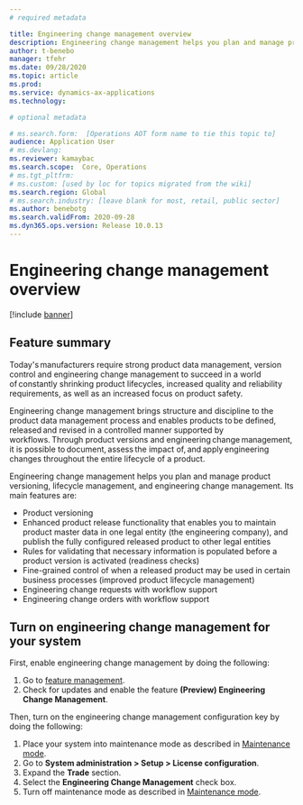 ```yaml
---
# required metadata

title: Engineering change management overview
description: Engineering change management helps you plan and manage product versioning, lifecycle management, and engineering change management.
author: t-benebo
manager: tfehr
ms.date: 09/28/2020
ms.topic: article
ms.prod: 
ms.service: dynamics-ax-applications
ms.technology: 

# optional metadata

# ms.search.form:  [Operations AOT form name to tie this topic to]
audience: Application User
# ms.devlang: 
ms.reviewer: kamaybac
ms.search.scope:  Core, Operations
# ms.tgt_pltfrm: 
# ms.custom: [used by loc for topics migrated from the wiki]
ms.search.region: Global
# ms.search.industry: [leave blank for most, retail, public sector]
ms.author: benebotg
ms.search.validFrom: 2020-09-28
ms.dyn365.ops.version: Release 10.0.13
---
```


# Engineering change management overview

[!include [banner](../includes/banner.md)]

## Feature summary

Today's manufacturers require strong product data management, version control and engineering change management to succeed in a world of constantly shrinking product lifecycles, increased quality and reliability requirements, as well as an increased focus on product safety.

Engineering change management brings structure and discipline to the product data management process and enables products to be defined, released and revised in a controlled manner supported by workflows. Through product versions and engineering change management, it is possible to document, assess the impact of, and apply engineering changes throughout the entire lifecycle of a product.

Engineering change management helps you plan and manage product versioning, lifecycle management, and engineering change management. Its main features are:

- Product versioning
- Enhanced product release functionality that enables you to maintain product master data in one legal entity (the engineering company), and publish the fully configured released product to other legal entities
- Rules for validating that necessary information is populated before a product version is activated (readiness checks)
- Fine-grained control of when a released product may be used in certain business processes (improved product lifecycle management)
- Engineering change requests with workflow support
- Engineering change orders with workflow support

## Turn on engineering change management for your system

First, enable engineering change management by doing the following:

1. Go to [feature management](../../fin-ops-core/fin-ops/get-started/feature-management/feature-management-overview.md).
1. Check for updates and enable the feature **(Preview) Engineering Change Management**.

Then, turn on the engineering change management configuration key by doing the following:

1. Place your system into maintenance mode as described in [Maintenance mode](../../fin-ops-core/dev-itpro/sysadmin/maintenance-mode.md).
1. Go to **System administration \> Setup \> License configuration**.
1. Expand the **Trade** section.
1. Select the **Engineering Change Management** check box.
1. Turn off maintenance mode as described in [Maintenance mode](../../fin-ops-core/dev-itpro/sysadmin/maintenance-mode.md).
